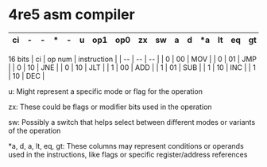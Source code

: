 # 4re5 asm compiler

| ci| - | - | * | - | u |op1|op0|zx |sw | a | d |*a|lt |eq |gt |
|-- |-- |-- |-- |-- |-- |-- |-- |-- |-- |-- |-- |-- |-- |-- |-- |

16 bits
| ci | op num | instruction |
| -- | -- | -- |
| 0 | 00 | MOV |
| 0 | 01 | JMP |
| 0 | 10 | JNE |
| 0 | 10 | JLT |
| 1 | 00 | ADD |
| 1 | 01 | SUB |
| 1 | 10 | INC |
| 1 | 10 | DEC |


u: Might represent a specific mode or flag for the operation


zx: These could be flags or modifier bits used in the operation

sw: Possibly a switch that helps select between different modes or variants of the operation

*a, d, a, lt, eq, gt: These columns may represent conditions or operands used in the instructions, like flags or specific register/address references